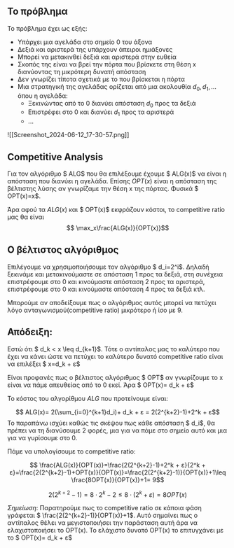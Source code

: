 



## Το πρόβλημα

Το πρόβλημα έχει ως εξής:
- Υπάρχει μια αγελάδα στο σημείο 0 του άξονα 
- Δεξιά και αριστερά της υπάρχουν άπειροι ημιάξονες
- Μπορεί να μετακινθεί δεξιά και αριστερά στην ευθεία
- Σκοπός της είναι να βρεί την πόρτα που βρίσκετε στη θέση x διανύοντας τη μικρότερη δυνατή απόσταση
- Δεν γνωρίζει τίποτα σχετικά με το που βρίσκεται η πόρτα 
- Μια στρατηγική της αγελάδας ορίζεται από μια ακολουθία $d_0,d_1,\dots$ όπου η αγελάδα: 
	- Ξεκινώντας από το 0 διανύει απόσταση $d_0$ προς τα δεξιά
	- Επιστρέφει στο 0 και διανύει $d_1$ προς τα αριστερά
	- ...

![[Screenshot_2024-06-12_17-30-57.png]]

## Competitive Analysis

Για τον αλγόριθμο $ ALG$ που θα επιλέξουμε έχουμε $ ALG(x)$ να είναι η απόσταση που διανύει η αγελάδα.  Επίσης $OPT(x)$ είναι η απόσταση της βέλτιστης λύσης αν γνωρίζαμε την θέση x της πόρτας. Φυσικά $ OPT(x)=x$. 

Άρα αφού τα $ALG(x)$ και $ OPT(x)$ εκφράζουν κόστοι, το competitive ratio μας θα είναι $$ \max_x\frac{ALG(x)}{OPT(x)}$$
## Ο βέλτιστος αλγόριθμος

Επιλέγουμε να χρησιμοποιήσουμε τον αλγόριθμο $ d_i=2^i$. Δηλαδή ξεκινάμε και μετακινούμαστε σε απόσταση 1 προς τα δεξιά, στη συνέχεια επιστρέφουμε στο 0 και κινούμαστε απόσταση 2 προς τα αριστερά, επιστρέφουμε στο 0 και κινούμαστε απόσταση 4 προς τα δεξιά κτλ.

Μπορούμε αν αποδείξουμε  πως ο αλγόριθμος αυτός μπορεί να πετύχει λόγο ανταγωνισμού(competitive ratio) μικρότερο ή ίσο με 9.

## Απόδειξη:

Εστώ ότι $ d_k < x \leq d_{k+1}$. Τότε ο αντίπαλος μας το καλύτερο που έχει να κάνει ώστε να πετύχει το καλύτερο δυνατό competitive ratio είναι να επιλέξει $ x=d_k + ε$ 

Είναι προφανές πως ο βέλτιστος αλγόριθμος $ OPT$ αν γνωρίζουμε το x είναι να πάμε απευθείας από το 0 εκεί. Άρα $ OPT(x)= d_k + ε$

To κόστος του αλγορίθμου $ALG$ που προτείνουμε είναι:

$$ ALG(x)= 2(\sum_{i=0}^{k+1}d_i)+ d_k + ε = 2(2^{k+2}-1)+2^k + ε$$
Το παραπάνω ισχύει καθώς τις σκέψου πως κάθε απόσταση $ d_i$, θα πρέπει να τη διανύσουμε 2 φορές, μια για να πάμε στο σημείο αυτό και μια για να γυρίσουμε στο 0. 

Πάμε να υπολογίσουμε το competitive ratio:

$$ \frac{ALG(x)}{OPT(x)}=\frac{2(2^{k+2}-1)+2^k + ε}{2^k + ε}=\frac{2(2^{k+2}-1)+OPT(x)}{OPT(x)}=\frac{2(2^{k+2}-1)}{OPT(x)}+1\leq \frac{8OPT(x)}{OPT(x)}+1= 9$$


$$ 2(2^{k+2}-1)=8\cdot 2^k -2\leq 8 \cdot(2^k +ε)=8OPT(x)$$




*Σημείωση*: Παρατηρούμε πως το competitive ratio σε κάποια φάση γράφεται $ \frac{2(2^{k+2}-1)}{OPT(x)}+1$. Αυτό σημαίνει πως ο αντίπαλος θέλει να μεγιστοποιήσει την παράσταση αυτή άρα να ελαχιστοποιήσει το OPT(x). Το ελάχιστο δυνατό OPT(x) το επιτυγχάνει με το $ OPT(x)= d_k + ε$
